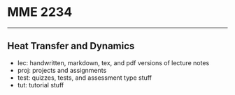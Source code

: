 
# MME 2234
----
Heat Transfer and Dynamics
---
- lec: handwritten, markdown, tex, and pdf versions of lecture notes
- proj: projects and assignments
- test: quizzes, tests, and assessment type stuff
- tut: tutorial stuff
